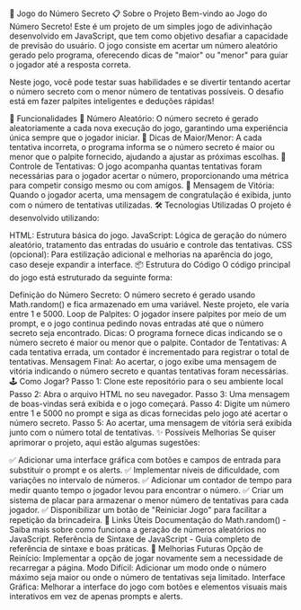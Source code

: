 🎯 Jogo do Número Secreto
📋 Sobre o Projeto
Bem-vindo ao Jogo do Número Secreto! Este é um projeto de um simples jogo de adivinhação desenvolvido em JavaScript, que tem como objetivo desafiar a capacidade de previsão do usuário. O jogo consiste em acertar um número aleatório gerado pelo programa, oferecendo dicas de "maior" ou "menor" para guiar o jogador até a resposta correta.

Neste jogo, você pode testar suas habilidades e se divertir tentando acertar o número secreto com o menor número de tentativas possíveis. O desafio está em fazer palpites inteligentes e deduções rápidas!

🚀 Funcionalidades
🔢 Número Aleatório: O número secreto é gerado aleatoriamente a cada nova execução do jogo, garantindo uma experiência única sempre que o jogador iniciar.
🧩 Dicas de Maior/Menor: A cada tentativa incorreta, o programa informa se o número secreto é maior ou menor que o palpite fornecido, ajudando a ajustar as próximas escolhas.
🔄 Controle de Tentativas: O jogo acompanha quantas tentativas foram necessárias para o jogador acertar o número, proporcionando uma métrica para competir consigo mesmo ou com amigos.
🎉 Mensagem de Vitória: Quando o jogador acerta, uma mensagem de congratulação é exibida, junto com o número de tentativas utilizadas.
🛠️ Tecnologias Utilizadas
O projeto é desenvolvido utilizando:

HTML: Estrutura básica do jogo.
JavaScript: Lógica de geração do número aleatório, tratamento das entradas do usuário e controle das tentativas.
CSS (opcional): Para estilização adicional e melhorias na aparência do jogo, caso deseje expandir a interface.
📦 Estrutura do Código
O código principal do jogo está estruturado da seguinte forma:

Definição do Número Secreto: O número secreto é gerado usando Math.random() e fica armazenado em uma variável. Neste projeto, ele varia entre 1 e 5000.
Loop de Palpites: O jogador insere palpites por meio de um prompt, e o jogo continua pedindo novas entradas até que o número secreto seja encontrado.
Dicas: O programa fornece dicas indicando se o número secreto é maior ou menor que o palpite.
Contador de Tentativas: A cada tentativa errada, um contador é incrementado para registrar o total de tentativas.
Mensagem Final: Ao acertar, o jogo exibe uma mensagem de vitória indicando o número secreto e quantas tentativas foram necessárias.
🕹️ Como Jogar?
Passo 1: Clone este repositório para o seu ambiente local
Passo 2: Abra o arquivo HTML no seu navegador.
Passo 3: Uma mensagem de boas-vindas será exibida e o jogo começará.
Passo 4: Digite um número entre 1 e 5000 no prompt e siga as dicas fornecidas pelo jogo até acertar o número secreto.
Passo 5: Ao acertar, uma mensagem de vitória será exibida junto com o número total de tentativas.
✨ Possíveis Melhorias
Se quiser aprimorar o projeto, aqui estão algumas sugestões:

✅ Adicionar uma interface gráfica com botões e campos de entrada para substituir o prompt e os alerts.
✅ Implementar níveis de dificuldade, com variações no intervalo de números.
✅ Adicionar um contador de tempo para medir quanto tempo o jogador levou para encontrar o número.
✅ Criar um sistema de placar para armazenar o menor número de tentativas para cada jogador.
✅ Disponibilizar um botão de "Reiniciar Jogo" para facilitar a repetição da brincadeira.
🔗 Links Úteis
Documentação do Math.random() - Saiba mais sobre como funciona a geração de números aleatórios no JavaScript.
Referência de Sintaxe de JavaScript - Guia completo de referência de sintaxe e boas práticas.
🔧 Melhorias Futuras
Opção de Reinício: Implementar a opção de jogar novamente sem a necessidade de recarregar a página.
Modo Difícil: Adicionar um modo onde o número máximo seja maior ou onde o número de tentativas seja limitado.
Interface Gráfica: Melhorar a interface do jogo com botões e elementos visuais mais interativos em vez de apenas prompts e alerts.
